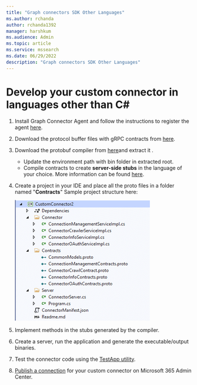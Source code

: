 ```yaml
---
title: "Graph connectors SDK Other Languages"
ms.author: rchanda
author: rchanda1392
manager: harshkum
ms.audience: Admin
ms.topic: article
ms.service: mssearch
ms.date: 06/29/2022
description: "Graph connectors SDK Other Languages"
---
```


# Develop your custom connector in languages other than C\#

1. Install Graph Connector Agent and follow the instructions to register the agent [here](/MicrosoftSearch/graph-connector-agent).

2. Download the protocol buffer files with gRPC contracts from [here](https://github.com/microsoftgraph/msgraph-connectors-sdk/tree/main/Contracts).

3. Download the protobuf compiler from [here](https://github.com/protocolbuffers/protobuf/releases)and extract it .

    * Update the environment path with bin folder in extracted root.
    * Compile contracts to create **server-side stubs** in the language of your choice. More information can be found [here](https://grpc.io/docs/languages/).

4. Create a project in your IDE and place all the proto files in a folder named "**Contracts**"
    Sample project structure here:

    ![Sample project structure](media/connectors-sdk/templateproject.png)

5. Implement methods in the stubs generated by the compiler.

6. Create a server, run the application and generate the executable/output binaries.

7. Test the connector code using the [TestApp utility](/MicrosoftSearch/custom-connector-sdk-testapp).

8. [Publish a connection](/MicrosoftSearch/custom-connector-sdk-publish) for your custom connector on Microsoft 365 Admin Center.
